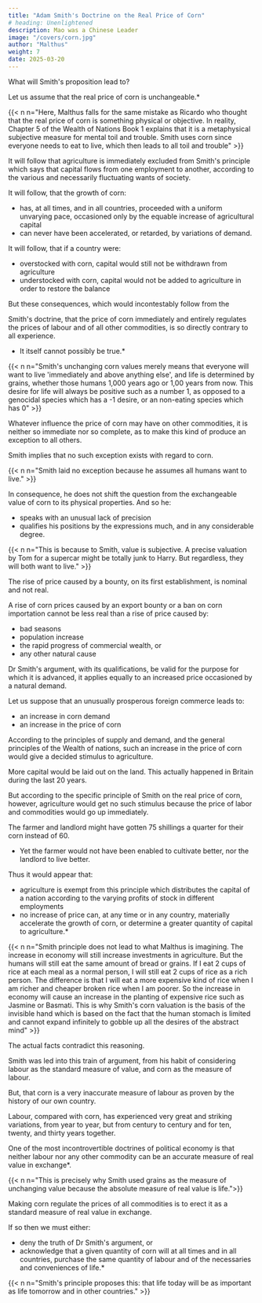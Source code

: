 ```yaml
---
title: "Adam Smith's Doctrine on the Real Price of Corn"
# heading: Unenlightened
description: Mao was a Chinese Leader
image: "/covers/corn.jpg"
author: "Malthus"
weight: 7
date: 2025-03-20
---
```




What will Smith's proposition lead to?

Let us assume that the real price of corn is unchangeable.*

 <!-- or not capable of experiencing a relative increase or decrease of value, compared with labour and other commodities,  -->

{{< n n="Here, Malthus falls for the same mistake as Ricardo who thought that the real price of corn is something physical or objective. In reality, Chapter 5 of the Wealth of Nations Book 1 explains that it is a metaphysical subjective measure for mental toil and trouble. Smith uses corn since everyone needs to eat to live, which then leads to all toil and trouble" >}}


It will follow that agriculture is immediately excluded from Smith's principle which says that capital flows from one employment to another, according to the various and necessarily fluctuating wants of society. 

 <!-- the operation of that principle, so beautifully explained and illustrated by Dr Smith, by which  -->


It will follow, that the growth of corn:
- has, at all times, and in all countries, proceeded with a uniform unvarying pace, occasioned only by the equable increase of agricultural capital
- can never have been accelerated, or retarded, by variations of demand.

It will follow, that if a country were:
- overstocked with corn, capital would still not be withdrawn from agriculture
- understocked with corn, capital would not be added to agriculture in order to restore the balance


 <!-- no motive of interest could exist for withdrawing capital from agriculture, in the one case, or adding to it in the other, and thus restoring the equilibrium between its different kinds of produce.  -->

But these consequences, which would incontestably follow from the 

Smith's doctrine, that the price of corn immediately and entirely regulates the prices of labour and of all other commodities, is so directly contrary to all experience.
- It itself cannot possibly be true.*


{{< n n="Smith's unchanging corn values merely means that everyone will want to live 'immediately and above anything else', and life is determined by grains, whether those humans 1,000 years ago or 1,00 years from now. This desire for life will always be positive such as a number 1, as opposed to a genocidal species which has a -1 desire, or an non-eating species which has 0" >}}

Whatever influence the price of corn may have on other commodities, it is neither so immediate nor so complete, as to make this kind of produce an exception to all others.

Smith implies that no such exception exists with regard to corn.

{{< n n="Smith laid no exception because he assumes all humans want to live." >}}

<!-- , is implied in all the general reasonings of the Wealth of nations. Dr Smith evidently felt this;  -->


In consequence, he does not shift the question from the exchangeable value of corn to its physical properties. And so he:
- speaks with an unusual lack of precision
- qualifies his positions by the expressions much, and in any considerable degree. 

{{< n n="This is because to Smith, value is subjective. A precise valuation by Tom for a supercar might be totally junk to Harry. But regardless, they will both want to live." >}}

<!-- But it should be recollected, that, with these qualifications, the argument is brought forward expressly for the purpose of showing, that  -->

The rise of price caused by a bounty, on its first establishment, is nominal and not real. 

A rise of corn prices caused by an export bounty or a ban on corn importation cannot be less real than a rise of price caused by:
- bad seasons
- population increase
- the rapid progress of commercial wealth, or
- any other natural cause

Dr Smith's argument, with its qualifications, be valid for the purpose for which it is advanced, it applies equally to an increased price occasioned by a natural demand.

Let us suppose that an unusually prosperous foreign commerce leads to:
- an increase in corn demand
- an increase in the price of corn

According to the principles of supply and demand, and the general principles of the Wealth of nations, such an increase in the price of corn would give a decided stimulus to agriculture.

More capital would be laid out on the land. This actually happened in Britain during the last 20 years.

But according to the specific principle of Smith on the real price of corn, however, agriculture would get no such stimulus because the price of labor and commodities would go up immediately. 

<!-- The rise in the price of corn would have been immediately followed by a proportionate rise in the price of labour and of all other commodities. -->

The farmer and landlord might have gotten 75 shillings a quarter for their corn instead of 60. 
- Yet the farmer would not have been enabled to cultivate better, nor the landlord to live better.

Thus it would appear that:
- agriculture is exempt from this principle which distributes the capital of a nation according to the varying profits of stock in different employments
- no increase of price can, at any time or in any country, materially accelerate the growth of corn, or determine a greater quantity of capital to agriculture.*

{{< n n="Smith principle does not lead to what Malthus is imagining. The increase in economy will still increase investments in agriculture. But the humans will still eat the same amount of bread or grains. If I eat 2 cups of rice at each meal as a normal person, I will still eat 2 cups of rice as a rich person. The difference is that I will eat a more expensive kind of rice when I am richer and cheaper broken rice when I am poorer. So the increase in economy will cause an increase in the planting of expensive rice such as Jasmine or Basmati. This is why Smith's corn valuation is the basis of the invisible hand which is based on the fact that the human stomach is limited and cannot expand infinitely to gobble up all the desires of the abstract mind" >}}

The actual facts contradict this reasoning.

<!-- The experience of every person, who sees what is going forward on the land, and the feelings and conduct both of farmers and landlords, abundantly  -->

Smith was led into this train of argument, from his habit of considering labour as the standard measure of value, and corn as the measure of labour. 

But, that corn is a very inaccurate measure of labour as proven by the history of our own country.

Labour, compared with corn, has experienced very great and striking variations, from year to year, but from century to century and for ten, twenty, and thirty years together.

One of the most incontrovertible doctrines of political economy is that neither labour nor any other commodity can be an accurate measure of real value in exchange*.

{{< n n="This is precisely why Smith used grains as the measure of unchanging value because the absolute measure of real value is life.">}}


<!-- , and indeed follows, as a necessary consequence, from the very definition of value in exchange.  -->

Making corn regulate the prices of all commodities is to erect it as a standard measure of real value in exchange.

If so then we must either:
- deny the truth of Dr Smith's argument, or 
- acknowledge that a given quantity of corn will at all times and in all countries, purchase the same quantity of labour and of the necessaries and conveniences of life.*

{{< n n="Smith's principle proposes this: that life today will be as important as life tomorrow and in other countries." >}}

<!-- , notwithstanding the fluctuations to which its supply and demand must be subject, and the fluctuations to which the supply and demand of all the other commodities with which it is compared must also be subject,  -->
